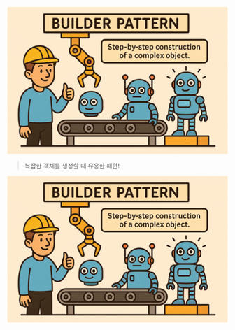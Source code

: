 
![builder](../../images/Builder-image.png)
> 복잡한 객체를 생성할 때 유용한 패턴!

![temp](images/Builder-image.png)